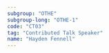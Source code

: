 ```yaml
---
subgroup: "OTHE"
subgroup-long: "OTHE-1"
code: "CT03"
tag: "Contributed Talk Speaker"
name: "Hayden Fennell"
---
```

